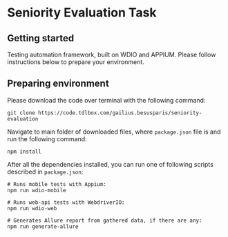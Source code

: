 # Seniority Evaluation Task

## Getting started

Testing automation framework, built on WDIO and APPIUM. Please follow instructions below to prepare your environment.

## Preparing environment

Please download the code over terminal with the following command:

```
git clone https://code.tdlbox.com/gailius.besusparis/seniority-evaluation
```

Navigate to main folder of downloaded files, where `package.json` file is and run the following command:

```
npm install
```

After all the dependencies installed, you can run one of following scripts described in `package.json`:

```
# Runs mobile tests with Appium:
npm run wdio-mobile

# Runs web-api tests with WebdriverIO:
npm run wdio-web

# Generates Allure report from gathered data, if there are any:
npm run generate-allure
```
